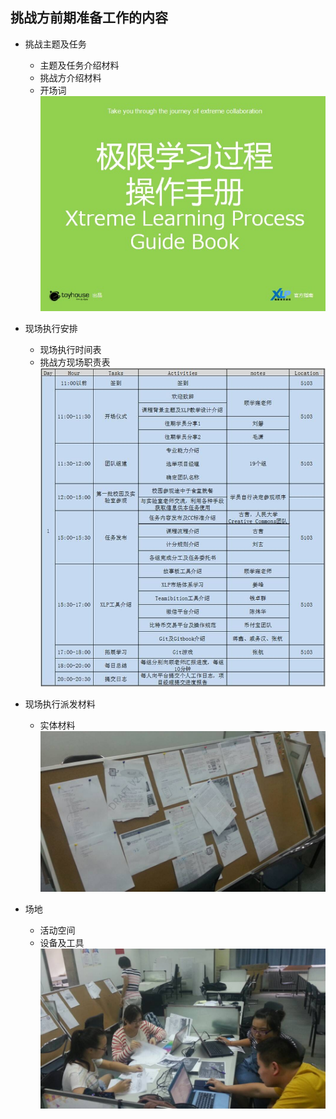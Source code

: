 ## 挑战方前期准备工作的内容

* 挑战主题及任务
	* 主题及任务介绍材料
	* 挑战方介绍材料
	* 开场词
![0](../assets/challenger_preparation/challenge_team_preparation_work/xuerong1.jpg)
* 现场执行安排
	* 现场执行时间表
	* 挑战方现场职责表
![0](../assets/challenger_preparation/challenge_team_preparation_work/xuerong2.jpg)

* 现场执行派发材料
	* 实体材料
![0](../assets/challenger_preparation/challenge_team_preparation_work/xuerong3.jpg)




* 场地
	* 活动空间
	* 设备及工具
![0](../assets/challenger_preparation/challenge_team_preparation_work/xuerong4.jpg)



